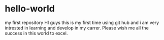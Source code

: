 # hello-world
my first repository
HI guys this is my first time using git hub and i am very intrested in learning and develop in my carrer.
Please wish me all the success in this world to excel.
